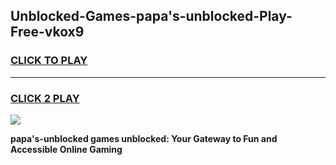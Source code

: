 
## Unblocked-Games-papa's-unblocked-Play-Free-vkox9
<h3>
<a href="https://premium76.site?title=papa's-unblocked&ref=23A">CLICK TO PLAY</a></h3>
<hr>

<h3>
<a href="https://premium76.site?title=papa's-unblocked&ref=23A">CLICK 2 PLAY</a>
  
</h3>

<a href="https://premium76.site?title=papa's-unblocked&ref=23A"><img src="https://clearcache.store/games.png"></a>


**papa's-unblocked games unblocked: Your Gateway to Fun and Accessible Online Gaming**
